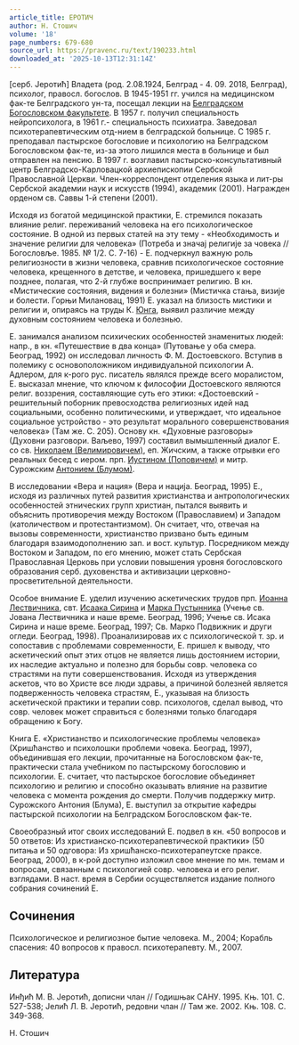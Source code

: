 ```yaml
---
article_title: ЕРОТИЧ
author: Н. Стошич
volume: '18'
page_numbers: 679-680
source_url: https://pravenc.ru/text/190233.html
downloaded_at: '2025-10-13T12:31:14Z'
---
```


[серб. Jеротић] Владета (род. 2.08.1924, Белград - 4. 09. 2018, Белград), психолог, правосл. богослов. В 1945-1951 гг. учился на медицинском фак-те Белградского ун-та, посещал лекции на [Белградском Богословском факультете](<https://pravenc.ru/text/Белградском Богословском факультете.html>). В 1957 г. получил специальность нейропсихолога, в 1961 г.- специальность психиатра. Заведовал психотерапевтическим отд-нием в белградской больнице. С 1985 г. преподавал пастырское богословие и психологию на Белградском Богословском фак-те, из-за этого лишился места в больнице и был отправлен на пенсию. В 1997 г. возглавил пастырско-консультативный центр Белградско-Карловацкой архиепископии Сербской Православной Церкви. Член-корреспондент отделения языка и лит-ры Сербской академии наук и искусств (1994), академик (2001). Награжден орденом св. Саввы 1-й степени (2001).

Исходя из богатой медицинской практики, Е. стремился показать влияние религ. переживаний человека на его психологическое состояние. В одной из первых статей на эту тему - «Необходимость и значение религии для человека» (Потреба и значаj религиjе за човека // Богословље. 1985. № 1/2. С. 7-16) - Е. подчеркнул важную роль религиозности в жизни человека, сравнив психологическое состояние человека, крещенного в детстве, и человека, пришедшего к вере позднее, полагая, что 2-й глубже воспринимает религию. В кн. «Мистические состояния, видения и болезни» (Мистичка стања, визиjе и болести. Горњи Милановац, 1991) Е. указал на близость мистики и религии и, опираясь на труды К. [Юнга](https://pravenc.ru/text/Юнга.html), выявил различие между духовным состоянием человека и болезнью.

Е. занимался анализом психических особенностей знаменитых людей: напр., в кн. «Путешествие в два конца» (Путовање у оба смера. Београд, 1992) он исследовал личность Ф. М. Достоевского. Вступив в полемику с основоположником индивидуальной психологии А. Адлером, для к-рого рус. писатель являлся прежде всего моралистом, Е. высказал мнение, что ключом к философии Достоевского являются религ. воззрения, составляющие суть его этики: «Достоевский - решительный поборник превосходства религиозных идей над социальными, особенно политическими, и утверждает, что идеальное социальное устройство - это результат морального совершенствования человека» (Там же. С. 205). Основу кн. «Духовные разговоры» (Духовни разговори. Ваљево, 1997) составил вымышленный диалог Е. со св. [Николаем (Велимировичем)](<https://pravenc.ru/text/Николаем (Велимировичем).html>), еп. Жичским, а также отрывки его реальных бесед с иером. прп. [Иустином (Поповичем)](<https://pravenc.ru/text/Иустином (Поповичем).html>) и митр. Сурожским [Антонием (Блумом)](<https://pravenc.ru/text/Антонием (Блумом).html>).

В исследовании «Вера и нация» (Вера и нациjа. Београд, 1995) Е., исходя из различных путей развития христианства и антропологических особенностей этнических групп христиан, пытался выявить и объяснить противоречия между Востоком (Православием) и Западом (католичеством и протестантизмом). Он считает, что, отвечая на вызовы современности, христианство призвано быть единым благодаря взаимодополнению зап. и вост. культур. Посредником между Востоком и Западом, по его мнению, может стать Сербская Православная Церковь при условии повышения уровня богословского образования серб. духовенства и активизации церковно-просветительной деятельности.

Особое внимание Е. уделил изучению аскетических трудов прп. [Иоанна Лествичника](<https://pravenc.ru/text/Иоанн Лествичник.html>), свт. [Исаака Сирина](<https://pravenc.ru/text/Исаака Сирина.html>) и [Марка Пустынника](<https://pravenc.ru/text/Марк Пустынник.html>) (Учење св. Jована Лествичника и наше време. Београд, 1996; Учење св. Исака Сирина и наше време. Београд, 1997; Св. Марко Подвижник и други огледи. Београд, 1998). Проанализировав их с психологической т. зр. и сопоставив с проблемами современности, Е. пришел к выводу, что аскетический опыт этих отцов не является лишь достоянием истории, их наследие актуально и полезно для борьбы совр. человека со страстями на пути совершенствования. Исходя из утверждения аскетов, что во Христе все люди здравы, а причиной болезней является подверженность человека страстям, Е., указывая на близость аскетической практики и терапии совр. психологов, сделал вывод, что совр. человек может справиться с болезнями только благодаря обращению к Богу.

Книга Е. «Христианство и психологические проблемы человека» (Хришћанство и психолошки проблеми човека. Београд, 1997), объединившая его лекции, прочитанные на Богословском фак-те, практически стала учебником по пастырскому богословию и психологии. Е. считает, что пастырское богословие объединяет психологию и религию и способно оказывать влияние на развитие человека с момента рождения до смерти. Получив поддержку митр. Сурожского Антония (Блума), Е. выступил за открытие кафедры пастырской психологии на Белградском Богословском фак-те.

Своеобразный итог своих исследований Е. подвел в кн. «50 вопросов и 50 ответов: Из христианско-психотерапевтической практики» (50 питања и 50 одговора: Из хришћанско-психотерапеутске праксе. Београд, 2000), в к-рой доступно изложил свое мнение по мн. темам и вопросам, связанным с психологией совр. человека и его религ. взглядами. В наст. время в Сербии осуществляется издание полного собрания сочинений Е.

## Сочинения

Психологическое и религиозное бытие человека. М., 2004; Корабль спасения: 40 вопросов к правосл. психотерапевту. М., 2007.

## Литература

Инђић М. В. Jеротић, дописни члан // Годишњак САНУ. 1995. Књ. 101. С. 527-538; Jелић Л. В. Jеротић, редовни члан // Там же. 2002. Књ. 108. С. 349-368.

Н. Стошич
